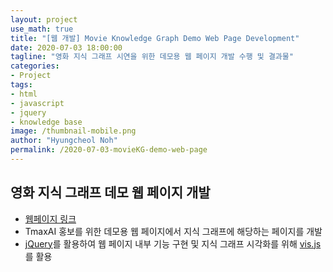 ```yaml
---
layout: project
use_math: true
title: "[웹 개발] Movie Knowledge Graph Demo Web Page Development"
date: 2020-07-03 18:00:00
tagline: "영화 지식 그래프 시연을 위한 데모용 웹 페이지 개발 수행 및 결과물"
categories:
- Project
tags:
- html
- javascript
- jquery
- knowledge base
image: /thumbnail-mobile.png
author: "Hyungcheol Noh"
permalink: /2020-07-03-movieKG-demo-web-page
---
```


## 영화 지식 그래프 데모 웹 페이지 개발
- [웹페이지 링크](https://ai-demo.tmaxos.com/templates/movieKG_demo.html)
- TmaxAI 홍보를 위한 데모용 웹 페이지에서 지식 그래프에 해당하는 페이지를 개발
- [jQuery](https://jquery.com/)를 활용하여 웹 페이지 내부 기능 구현 및 지식 그래프 시각화를 위해 [vis.js](https://visjs.org/)를 활용